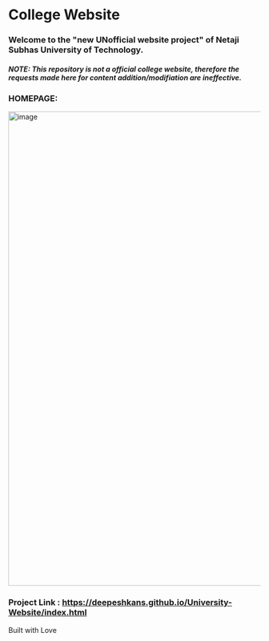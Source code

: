 # College Website



### Welcome to the "new UNofficial website project" of Netaji Subhas University of Technology.


##### NOTE: This repository is not a official college website, therefore the requests made here for content addition/modifiation are ineffective.




### HOMEPAGE:
<img width="946" alt="image" src="https://user-images.githubusercontent.com/97501085/185803564-a6b14d7a-0f7d-404e-ab05-936c6fae6516.png">

### Project Link :  https://deepeshkans.github.io/University-Website/index.html

Built with Love
